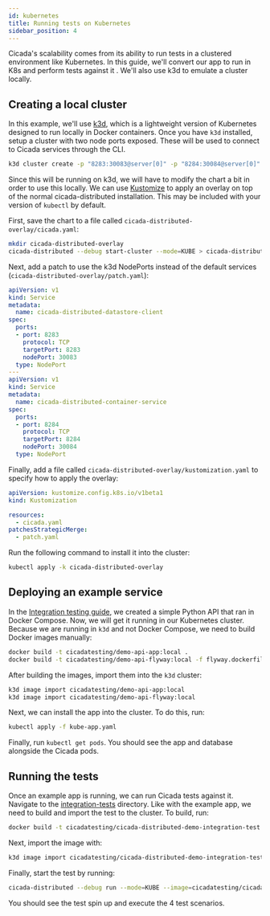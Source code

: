 ```yaml
---
id: kubernetes
title: Running tests on Kubernetes
sidebar_position: 4
---
```


Cicada's scalability comes from its ability to run tests in a clustered
environment like Kubernetes. In this guide, we'll convert our app to run in K8s
and perform tests against it . We'll also use k3d to emulate a cluster locally.

## Creating a local cluster

In this example, we'll use [k3d](https://k3d.io/), which is a lightweight
version of Kubernetes designed to run locally in Docker containers. Once you
have `k3d` installed, setup a cluster with two node ports exposed. These will be
used to connect to Cicada services through the CLI.

```bash
k3d cluster create -p "8283:30083@server[0]" -p "8284:30084@server[0]"
```

Since this will be running on k3d, we will have to modify the chart a bit in
order to use this locally. We can use
[Kustomize](https://kubectl.docs.kubernetes.io/installation/kustomize/) to
apply an overlay on top of the normal cicada-distributed installation. This may
be included with your version of `kubectl` by default.

First, save the chart to a file called `cicada-distributed-overlay/cicada.yaml`:

```bash
mkdir cicada-distributed-overlay
cicada-distributed --debug start-cluster --mode=KUBE > cicada-distributed-overlay/cicada.yaml
```

Next, add a patch to use the k3d NodePorts instead of the default services
(`cicada-distributed-overlay/patch.yaml`):

```yaml
apiVersion: v1
kind: Service
metadata:
  name: cicada-distributed-datastore-client
spec:
  ports:
  - port: 8283
    protocol: TCP
    targetPort: 8283
    nodePort: 30083
  type: NodePort
---
apiVersion: v1
kind: Service
metadata:
  name: cicada-distributed-container-service
spec:
  ports:
  - port: 8284
    protocol: TCP
    targetPort: 8284
    nodePort: 30084
  type: NodePort
```

Finally, add a file called `cicada-distributed-overlay/kustomization.yaml` to
specify how to apply the overlay:

```yaml
apiVersion: kustomize.config.k8s.io/v1beta1
kind: Kustomization

resources:
  - cicada.yaml
patchesStrategicMerge:
  - patch.yaml
```

Run the following command to install it into the cluster:

```bash
kubectl apply -k cicada-distributed-overlay
```

## Deploying an example service

In the [Integration testing guide](integration-test#creating-the-app), we
created a simple Python API that ran in Docker Compose. Now, we will get it
running in our Kubernetes cluster. Because we are running in `k3d` and not
Docker Compose, we need to build Docker images manually:

```bash
docker build -t cicadatesting/demo-api-app:local .
docker build -t cicadatesting/demo-api-flyway:local -f flyway.dockerfile .
```

After building the images, import them into the `k3d` cluster:

```bash
k3d image import cicadatesting/demo-api-app:local
k3d image import cicadatesting/demo-api-flyway:local
```

Next, we can install the app into the cluster. To do this, run:

```bash
kubectl apply -f kube-app.yaml
```

Finally, run `kubectl get pods`. You should see the app and database alongside
the Cicada pods.

## Running the tests

Once an example app is running, we can run Cicada tests against it. Navigate to
the [integration-tests](https://github.com/cicadatesting/cicada-distributed-demos/tree/main/rest-api/integration-tests)
directory. Like with the example app, we need to build and import the test to
the cluster. To build, run:

```bash
docker build -t cicadatesting/cicada-distributed-demo-integration-test:local .
```

Next, import the image with:

```bash
k3d image import cicadatesting/cicada-distributed-demo-integration-test:local
```

Finally, start the test by running:

```bash
cicada-distributed --debug run --mode=KUBE --image=cicadatesting/cicada-distributed-demo-integration-test:local
```

You should see the test spin up and execute the 4 test scenarios.
